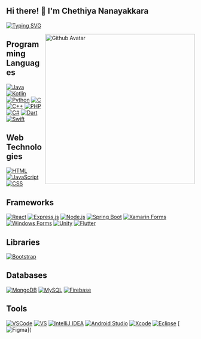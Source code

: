 ## Hi there! 👋 I'm Chethiya Nanayakkara

<a href="https://git.io/typing-svg"><img src="https://readme-typing-svg.herokuapp.com?font=Fira+Code&pause=1000&random=false&width=435&lines=Crafting+code+with+the+strokes+;with+the+strokes+of;CREATIVITY" alt="Typing SVG" /></a>

<img align="RIGHT" alt="Github Avatar" width="400" src="https://user-images.githubusercontent.com/74038190/212741999-016fddbd-617a-4448-8042-0ecf907aea25.gif">


## Programming Languages
[![Java](https://img.shields.io/badge/Java-007396?style=for-the-badge&logo=java&logoColor=white)](https://www.java.com/)
[![Kotlin](https://img.shields.io/badge/Kotlin-0095D5?style=for-the-badge&logo=kotlin&logoColor=white)](https://kotlinlang.org/)
[![Python](https://img.shields.io/badge/Python-3776AB?style=for-the-badge&logo=python&logoColor=white)](https://www.python.org/)
[![C](https://img.shields.io/badge/C-A8B9CC?style=for-the-badge&logo=c&logoColor=white)](https://en.wikipedia.org/wiki/C_(programming_language))
[![C++](https://img.shields.io/badge/C++-00599C?style=for-the-badge&logo=c%2B%2B&logoColor=white)](https://isocpp.org/)
[![PHP](https://img.shields.io/badge/PHP-777BB4?style=for-the-badge&logo=php&logoColor=white)](https://www.php.net/)
[![C#](https://img.shields.io/badge/C%23-239120?style=for-the-badge&logo=c-sharp&logoColor=white)](https://docs.microsoft.com/en-us/dotnet/csharp/)
[![Dart](https://img.shields.io/badge/Dart-0175C2?style=for-the-badge&logo=dart&logoColor=white)](https://dart.dev/)
[![Swift](https://img.shields.io/badge/Swift-FA7343?style=for-the-badge&logo=swift&logoColor=white)](https://developer.apple.com/swift/)

## Web Technologies
[![HTML](https://img.shields.io/badge/HTML5-E34F26?style=for-the-badge&logo=html5&logoColor=white)](https://developer.mozilla.org/en-US/docs/Web/HTML)
[![JavaScript](https://img.shields.io/badge/JavaScript-F7DF1E?style=for-the-badge&logo=javascript&logoColor=black)](https://developer.mozilla.org/en-US/docs/Web/JavaScript)
[![CSS](https://img.shields.io/badge/CSS-1572B6?style=for-the-badge&logo=css3&logoColor=white)](https://developer.mozilla.org/en-US/docs/Web/CSS)

## Frameworks
[![React](https://img.shields.io/badge/React-61DAFB?style=for-the-badge&logo=react&logoColor=black)](https://reactjs.org/)
[![Express.js](https://img.shields.io/badge/Express.js-000000?style=for-the-badge&logo=express&logoColor=white)](https://expressjs.com/)
[![Node.js](https://img.shields.io/badge/Node.js-339933?style=for-the-badge&logo=node.js&logoColor=white)](https://nodejs.org/)
[![Spring Boot](https://img.shields.io/badge/Spring_Boot-6DB33F?style=for-the-badge&logo=spring-boot&logoColor=white)](https://spring.io/projects/spring-boot)
[![Xamarin Forms](https://img.shields.io/badge/Xamarin_Forms-3498DB?style=for-the-badge&logo=xamarin&logoColor=white)](https://dotnet.microsoft.com/apps/xamarin)
[![Windows Forms](https://img.shields.io/badge/Windows_Forms-0078D6?style=for-the-badge&logo=windows&logoColor=white)](https://docs.microsoft.com/en-us/dotnet/desktop/winforms/?view=netdesktop-6.0)
[![Unity](https://img.shields.io/badge/Unity-000000?style=for-the-badge&logo=unity&logoColor=white)](https://unity.com/)
[![Flutter](https://img.shields.io/badge/Flutter-02569B?style=for-the-badge&logo=flutter&logoColor=white)](https://flutter.dev/)

## Libraries
[![Bootstrap](https://img.shields.io/badge/Bootstrap-563D7C?style=for-the-badge&logo=bootstrap&logoColor=white)](https://getbootstrap.com/)

## Databases
[![MongoDB](https://img.shields.io/badge/MongoDB-47A248?style=for-the-badge&logo=mongodb&logoColor=white)](https://www.mongodb.com/)
[![MySQL](https://img.shields.io/badge/MySQL-4479A1?style=for-the-badge&logo=mysql&logoColor=white)](https://www.mysql.com/)
[![Firebase](https://img.shields.io/badge/Firebase-FFCA28?style=for-the-badge&logo=firebase&logoColor=black)](https://firebase.google.com/)

## Tools
[![VSCode](https://img.shields.io/badge/VS_Code-007ACC?style=for-the-badge&logo=visual-studio-code&logoColor=white)](https://code.visualstudio.com/)
[![VS](https://img.shields.io/badge/Visual_Studio-5C2D91?style=for-the-badge&logo=visual-studio&logoColor=white)](https://visualstudio.microsoft.com/)
[![IntelliJ IDEA](https://img.shields.io/badge/IntelliJ_IDEA-000000?style=for-the-badge&logo=intellij-idea&logoColor=white)](https://www.jetbrains.com/idea/)
[![Android Studio](https://img.shields.io/badge/Android_Studio-3DDC84?style=for-the-badge&logo=android-studio&logoColor=white)](https://developer.android.com/studio)
[![Xcode](https://img.shields.io/badge/Xcode-007ACC?style=for-the-badge&logo=xcode&logoColor=white)](https://developer.apple.com/xcode/)
[![Eclipse](https://img.shields.io/badge/Eclipse-2C2255?style=for-the-badge&logo=eclipse&logoColor=white)](https://www.eclipse.org/)
[![Figma](https://img.shields.io/badge/Figma-F24E1E?style=for-the-badge&logo=figma&logoColor=white)](
